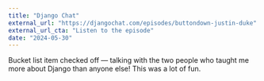 ```yaml
---
title: "Django Chat"
external_url: "https://djangochat.com/episodes/buttondown-justin-duke"
external_url_cta: "Listen to the episode"
date: "2024-05-30"
---
```


Bucket list item checked off — talking with the two people who taught me more about Django than anyone else! This was a lot of fun.
